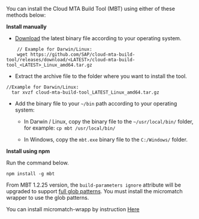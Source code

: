 
 You can install the Cloud MTA Build Tool (MBT) using either of these methods below:

 **Install manually**

   - [Download](https://github.com/SAP/cloud-mta-build-tool/releases) the latest binary file according to your operating system.

```
    // Example for Darwin/Linux: 
    wget https://github.com/SAP/cloud-mta-build-tool/releases/download/<LATEST>/cloud-mta-build-tool_<LATEST>_Linux_amd64.tar.gz
```
    
   - Extract the archive file to the folder where you want to install the tool.


```
//Example for Darwin/Linux:
  tar xvzf cloud-mta-build-tool_LATEST_Linux_amd64.tar.gz
```

   - Add the binary file to your `~/bin` path according to your operating system:  

     * In Darwin / Linux, copy the binary file to the `~/usr/local/bin/` folder, for example: `cp mbt /usr/local/bin/`

     * In Windows, copy the `mbt.exe` binary file to the `C:/Windows/` folder.

**Install using npm**

Run the command below.

```
npm install -g mbt
```

From MBT 1.2.25 version, the `build-parameters ignore` attribute will be upgraded to support [full glob patterns](https://en.wikipedia.org/wiki/Glob_(programming)). You must install the micromatch wrapper to use the glob patterns.

You can install micromatch-wrapp by instruction [Here](https://github.com/SAP/cloud-mta-build-tool/tree/master/docs/docs/micromatch-wrapper.md)